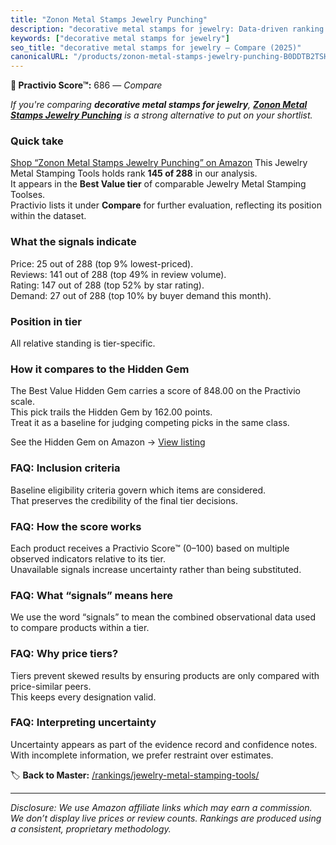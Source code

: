 ```yaml
---
title: "Zonon Metal Stamps Jewelry Punching"
description: "decorative metal stamps for jewelry: Data-driven ranking using the Practivio Score™. Positioned by quality, value, demand, findability, momentum."
keywords: ["decorative metal stamps for jewelry"]
seo_title: "decorative metal stamps for jewelry — Compare (2025)"
canonicalURL: "/products/zonon-metal-stamps-jewelry-punching-B0DDTB2TSH/"
---
```


**🛒 Practivio Score™:** 686 — _Compare_


*If you're comparing **decorative metal stamps for jewelry**, **[Zonon Metal Stamps Jewelry Punching](https://www.amazon.com/dp/B0DDTB2TSH?tag=practivio-20)** is a strong alternative to put on your shortlist.*
### Quick take
[Shop “Zonon Metal Stamps Jewelry Punching” on Amazon](https://www.amazon.com/dp/B0DDTB2TSH?tag=practivio-20)
This Jewelry Metal Stamping Tools holds rank **145 of 288** in our analysis.  
It appears in the **Best Value tier** of comparable Jewelry Metal Stamping Toolses.  
Practivio lists it under **Compare** for further evaluation, reflecting its position within the dataset.

### What the signals indicate
Price: 25 out of 288 (top 9% lowest-priced).  
Reviews: 141 out of 288 (top 49% in review volume).  
Rating: 147 out of 288 (top 52% by star rating).  
Demand: 27 out of 288 (top 10% by buyer demand this month).

### Position in tier
All relative standing is tier-specific.

### How it compares to the Hidden Gem
The Best Value Hidden Gem carries a score of 848.00 on the Practivio scale.  
This pick trails the Hidden Gem by 162.00 points.  
Treat it as a baseline for judging competing picks in the same class.  

See the Hidden Gem on Amazon → [View listing](https://www.amazon.com/dp/B07WNR8Y2L?tag=practivio-20)

### FAQ: Inclusion criteria
Baseline eligibility criteria govern which items are considered.  
That preserves the credibility of the final tier decisions.

### FAQ: How the score works
Each product receives a Practivio Score™ (0–100) based on multiple observed indicators relative to its tier.  
Unavailable signals increase uncertainty rather than being substituted.

### FAQ: What “signals” means here
We use the word “signals” to mean the combined observational data used to compare products within a tier.

### FAQ: Why price tiers?
Tiers prevent skewed results by ensuring products are only compared with price-similar peers.  
This keeps every designation valid.

### FAQ: Interpreting uncertainty
Uncertainty appears as part of the evidence record and confidence notes.  
With incomplete information, we prefer restraint over estimates.

<!-- Missing template for Compare/CompareWithinPriceClass -->


🏷️ **Back to Master:** [/rankings/jewelry-metal-stamping-tools/](/rankings/jewelry-metal-stamping-tools/)

---
_Disclosure: We use Amazon affiliate links which may earn a commission. We don’t display live prices or review counts. Rankings are produced using a consistent, proprietary methodology._
